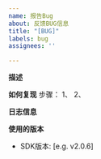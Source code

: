 ```yaml
---
name: 报告Bug
about: 反馈BUG信息
title: "[BUG]"
labels: bug
assignees: ''

---
```


**描述**

**如何复现**
步骤：
1、
2、

**日志信息**


**使用的版本**
 - SDK版本: [e.g. v2.0.6]
